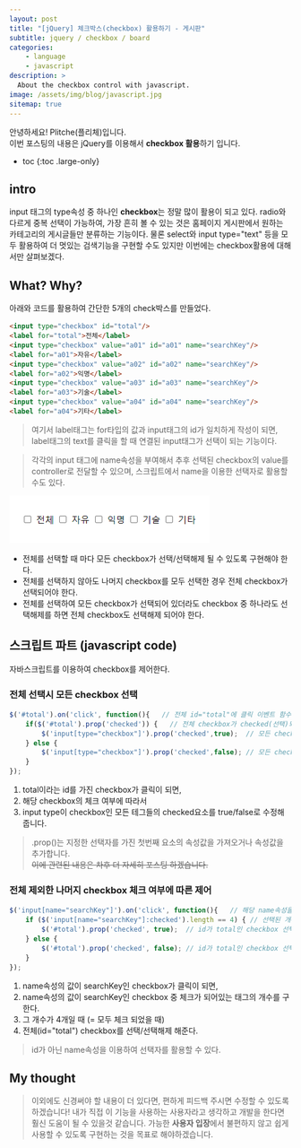 ```yaml
---
layout: post
title: "[jQuery] 체크박스(checkbox) 활용하기 - 게시판"
subtitle: jquery / checkbox / board
categories:
    - language
    - javascript
description: >
  About the checkbox control with javascript.
image: /assets/img/blog/javascript.jpg
sitemap: true
---
```


안녕하세요! Plitche(플리체)입니다.  
이번 포스팅의 내용은 jQuery를 이용해서 **checkbox 활용**하기 입니다.

* toc
{:toc .large-only}

## intro
input 태그의 type속성 중 하나인 **checkbox**는 정말 많이 활용이 되고 있다. radio와 다르게 중복 선택이 가능하여, 가장 흔히 볼 수 있는 것은 홈페이지 게시판에서 원하는 카테고리의 게시글들만 분류하는 기능이다. 물론 select와 input type="text" 등을 모두 활용하여 더 멋있는 검색기능을 구현할 수도 있지만 이번에는 checkbox활용에 대해서만 살펴보겠다.

## What? Why? 
아래와 코드를 활용하여 간단한 5개의 check박스를 만들었다.
```html
<input type="checkbox" id="total"/>
<label for="total">전체</label>
<input type="checkbox" value="a01" id="a01" name="searchKey"/>
<label for="a01">자유</label>
<input type="checkbox" value="a02" id="a02" name="searchKey"/>
<label for="a02">익명</label>
<input type="checkbox" value="a03" id="a03" name="searchKey"/>
<label for="a03">기술</label>
<input type="checkbox" value="a04" id="a04" name="searchKey"/>
<label for="a04">기타</label>
```

> 여기서 label태그는 for타입의 값과 input태그의 id가 일치하게 작성이 되면, label태그의 text를 클릭을 할 때 연결된 input태그가 선택이 되는 기능이다.

> 각각의 input 태그에 name속성을 부여해서 추후 선택된 checkbox의 value를 controller로 전달할 수 있으며, 스크립트에서 name을 이용한 선택자로 활용할 수도 있다.

![](/assets/post/javascript/checkbox-control-01.PNG)

* 전체를 선택할 때 마다 모든 checkbox가 선택/선택해제 될 수 있도록 구현해야 한다.
* 전체를 선택하지 않아도 나머지 checkbox를 모두 선택한 경우 전체 checkbox가 선택되어야 한다.
* 전체를 선택하여 모든 checkbox가 선택되어 있더라도 checkbox 중 하나라도 선택해제를 하면 전체 checkbox도 선택해제 되어야 한다.

## 스크립트 파트 (javascript code)
자바스크립트를 이용하여 checkbox를 제어한다.

### 전체 선택시 모든 checkbox 선택
```js
$('#total').on('click', function(){   // 전체 id="total"에 클릭 이벤트 함수 실행
	if($('#total').prop('checked')) {   // 전체 checkbox가 checked(선택)되어있는 경우 
		$('input[type="checkbox"]').prop('checked',true);  // 모든 checkbox 선택 처리 하기
	} else { 
		$('input[type="checkbox"]').prop('checked',false); // 모든 checkbox 선택해제 하기
	}
});
```

1. total이라는 id를 가진 checkbox가 클릭이 되면,
2. 해당 checkbox의 체크 여부에 따라서
3. input type이 checkbox인 모든 테그들의 checked요소를 true/false로 수정해 줍니다.

> .prop()는 지정한 선택자를 가진 첫번째 요소의 속성값을 가져오거나 속성값을 추가합니다.  
~~이에 관련된 내용은 차후 더 자세히 포스팅 하겠습니다.~~

### 전체 제외한 나머지 checkbox 체크 여부에 따른 제어
```js
$('input[name="searchKey"]').on('click', function(){   // 해당 name속성을 가진 checkbox에 클릭 이벤트 부여
	if ($('input[name="searchKey"]:checked').length == 4) { // 선택된 개수가 4개일 때
		$('#total').prop('checked', true);  // id가 total인 checkbox 선택
	} else {
		$('#total').prop('checked', false); // id가 total인 checkbox 선택해제
	}	
});
```

1. name속성의 값이 searchKey인 checkbox가 클릭이 되면,
2. name속성의 값이 searchKey인 checkbox 중 체크가 되어있는 태그의 개수를 구한다.
3. 그 개수가 4개일 때 (= 모두 체크 되었을 때)
4. 전체(id="total") checkbox를 선택/선택해제 해준다.

> id가 아닌 name속성을 이용하여 선택자를 활용할 수 있다. 

## My thought
> 이외에도 신경써야 할 내용이 더 있다면, 편하게 피드백 주시면 수정할 수 있도록 하겠습니다! 내가 직접 이 기능을 사용하는 사용자라고 생각하고 개발을 한다면 훨신 도움이 될 수 있을것 같습니다. 가능한 **사용자 입장**에서 불편하지 않고 쉽게 사용할 수 있도록 구현하는 것을 목표로 해야하겠습니다.
